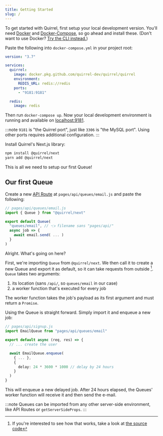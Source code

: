 ```yaml
---
title: Getting Started
slug: /
---
```


To get started with Quirrel, first setup your local development version.
You'll need [Docker](https://www.docker.com/get-started) and [Docker-Compose](https://docs.docker.com/compose/install/), so go ahead and install these. (Don't want to use Docker? [Try the CLI instead.](faq#i-dont-want-to-use-docker-what-shall-i-do))

Paste the following into `docker-compose.yml` in your project root:

```yaml
version: "3.7"

services:
  quirrel:
    image: docker.pkg.github.com/quirrel-dev/quirrel/quirrel
    environment:
      REDIS_URL: redis://redis
    ports:
      - "9181:9181"

  redis:
    image: redis
```

Then run `docker-compose up`.
Now your local development environment is running and available on [localhost:9181](http://localhost:9181).

:::note
`9181` is "the Quirrel port", just like `3306` is "the MySQL port". Using other ports requires additional configuration.
:::

Install Quirrel's Next.js library:

```bash
npm install @quirrel/next
yarn add @quirrel/next
```

This is all we need to setup our first Queue!

## Our first Queue

Create a new [API Route](https://nextjs.org/docs/api-routes/introduction) at `pages/api/queues/email.js` and paste the following: 

```js {5}
// pages/api/queues/email.js
import { Queue } from "@quirrel/next"

export default Queue(
  "queues/email", // 👈 filename sans "pages/api/"
  async job => {
    await email.send( ... )
  }
)
```

Alright. What's going on here?

First, we're importing `Queue` from `@quirrel/next`.
We then call it to create a new Queue and export it as default, so it can take requests from outside [^1].
`Queue` takes two arguments:

[^1]: If you're interested to see how that works, take a look at [the source code](https://github.com/quirrel-dev/quirrel-next/blob/86658c96971d8d4179de8ca9f2cb513b8aae4c93/src/index.ts#L54)

1. its location (sans `/api/`, so `queues/email` in our case)
2. a worker function that's executed for every job

The worker function takes the job's payload as its first argument and must return a `Promise`.

Using the Queue is straight forward. Simply import it and enqueue a new job:

```ts
// pages/api/signup.js
import EmailQueue from "pages/api/queues/email"

export default async (req, res) => {
  // ... create the user

  await EmailQueue.enqueue(
    { ... },
    {
      delay: 24 * 3600 * 1000 // delay by 24 hours
    }
  )
}
```

This will enqueue a new delayed job.
After 24 hours elapsed, the Queues' worker function will receive it and then send the e-mail.

:::note
Queues can be imported from any other server-side environment, like API Routes or `getServerSideProps`.
:::
